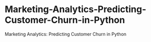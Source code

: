# Marketing-Analytics-Predicting-Customer-Churn-in-Python
Marketing Analytics: Predicting Customer Churn in Python 
